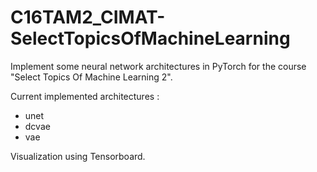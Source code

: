 # C16TAM2_CIMAT-SelectTopicsOfMachineLearning

Implement some neural network architectures in PyTorch for the course "Select Topics Of Machine Learning 2".

Current implemented architectures :
- unet
- dcvae
- vae

Visualization using Tensorboard.
